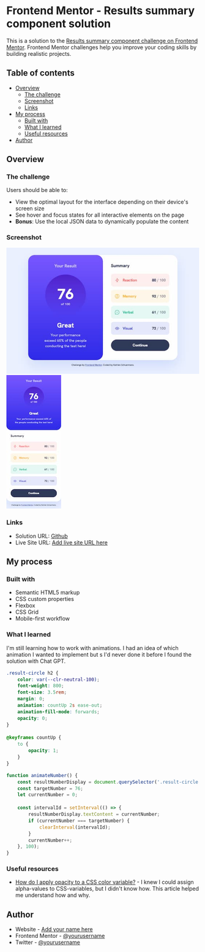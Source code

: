 # Frontend Mentor - Results summary component solution

This is a solution to the [Results summary component challenge on Frontend Mentor](https://www.frontendmentor.io/challenges/results-summary-component-CE_K6s0maV). Frontend Mentor challenges help you improve your coding skills by building realistic projects.

## Table of contents

- [Overview](#overview)
  - [The challenge](#the-challenge)
  - [Screenshot](#screenshot)
  - [Links](#links)
- [My process](#my-process)
  - [Built with](#built-with)
  - [What I learned](#what-i-learned)
  - [Useful resources](#useful-resources)
- [Author](#author)

## Overview

### The challenge

Users should be able to:

- View the optimal layout for the interface depending on their device's screen size
- See hover and focus states for all interactive elements on the page
- **Bonus**: Use the local JSON data to dynamically populate the content

### Screenshot

![](./screenshot-desktop.jpg)
![](./screenshot-mobile.jpg)

### Links

- Solution URL: [Github](https://github.com/graficdoctor/fe-24-001-results-summary-component)
- Live Site URL: [Add live site URL here](https://your-live-site-url.com)

## My process

### Built with

- Semantic HTML5 markup
- CSS custom properties
- Flexbox
- CSS Grid
- Mobile-first workflow

### What I learned

I'm still learning how to work with animations. I had an idea of which animation I wanted to implement but s I'd never done it before I found the solution with Chat GPT.

```css
.result-circle h2 {
	color: var(--clr-neutral-100);
	font-weight: 800;
	font-size: 3.5rem;
	margin: 0;
	animation: countUp 2s ease-out;
	animation-fill-mode: forwards;
	opacity: 0;
}

@keyframes countUp {
	to {
		opacity: 1;
	}
}
```

```js
function animateNumber() {
	const resultNumberDisplay = document.querySelector('.result-circle h2');
	const targetNumber = 76;
	let currentNumber = 0;

	const intervalId = setInterval(() => {
		resultNumberDisplay.textContent = currentNumber;
		if (currentNumber === targetNumber) {
			clearInterval(intervalId);
		}
		currentNumber++;
	}, 100);
}
```

### Useful resources

- [How do I apply opacity to a CSS color variable?](https://stackoverflow.com/questions/40010597/how-do-i-apply-opacity-to-a-css-color-variable) - I knew I could assign alpha-values to CSS-variables, but I didn't know how. This article helped me understand how and why.

## Author

- Website - [Add your name here](https://www.your-site.com)
- Frontend Mentor - [@yourusername](https://www.frontendmentor.io/profile/yourusername)
- Twitter - [@yourusername](https://www.twitter.com/yourusername)
